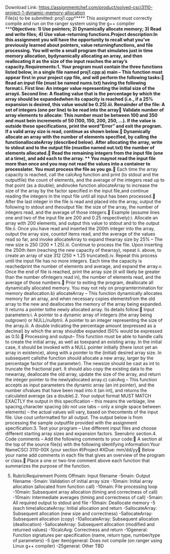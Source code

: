 Download Link: https://assignmentchef.com/product/solved-csci3110-project-1-dynamic-memory-allocation
<br>
File(s) to be submitted: proj1.cpp***** This assignment must correctly compile and run on the ranger system using the g++ compiler *****Objectives: 1) Use pointers; 2) Dynamically allocate memory; 3) Read and write files; 4) Use value-returning functions.Project description:In this assignment you will have the opportunity to recall what you’ve previously learned about pointers, value returningfunctions, and file processing. You will write a small program that simulates just in time memory allocation, bydynamically allocating an array, and then reallocating it as the size of the input reaches the array’s capacity.Requirements:1. Your program must contain the three functions listed below, in a single file named proj1.cpp:a) main – This function must appear first in your project cpp file, and will perform the following tasks: Read an input file (must be named nums.txt) having the following format:i. First line: An integer value representing the initial size of the arrayii. Second line: A floating value that is the percentage by which the array should be expandedwhen its capacity is reached (i.e., if a 25% expansion is desired, this value would be 0.25).iii. Remainder of the file: A set of integers (one per line) to be read into the array Validate number of array elements to allocate: This number must be between 100 and 350 and must bein increments of 50 (100, 150, 200, 250, …). If the value is outside these specifications, print the word“Error” and exit the program. If a valid array size is read, continue as shown below. Dynamically allocate an array with the number of elements specified, by calling the functionallocateArray (described below). After allocating the array, write to stdout and to the output file (mustbe named out.txt) the number of elements allocated. Read the remaining integers from the input file (one at a time), and add each to the array. ** You maynot read the input file more than once and you may not read the values into a container to processlater. You must process the file as you go.** Each time the array capacity is reached, call the calcAvg function and print (to stdout and the outputfile) the count of elements, and the average of the integers read up to that point (as a double); andinvoke function allocateArray to increase the size of the array by the factor specified in the input file,and continue reading the integers in the input file until all input has been processed. After the last integer in the file is read and placed into the array, output the following to stdout and theoutput file: the size of the array, the number of integers read, and the average of those integers. Example (assume lines one and two of the input file are 200 and 0.25 respectively):i. Allocate an array with 200 elements, and output this value to stdout and to the output file.ii. Once you have read and inserted the 200th integer into the array, output the array size, countof items read, and the average of the values read so far, and invoke allocateArray to expand thearray size by 25% – The new size is 250 (200 * 1.25).iii. Continue to process the file. Upon inserting the 250th item (reaching the new capacity of thearray), repeat ii. above, to create an array of size 312 (250 * 1.25 truncated).iv. Repeat this process until the input file has no more integers. Each time the capacity is reachedprint the number of elements and average, and expand the array.v. Once the end of file is reached, print the array size (it will likely be greater than the number ofintegers read in), the number of elements read, and the average of those numbers. Prior to exiting the program, deallocate all dynamically allocated memory. You may not rely on programtermination for memory deallocation.b) allocateArray – This function dynamically allocates memory for an array, and when necessary copies elementsfrom the old array to the new and deallocates the memory of the array being expanded. It returns a pointer tothe newly allocated array. Its details follow: Input parameters:i. A pointer to a dynamic array of integers (the array being outgrown) or NULL/nullptrii. A pointer to an integer representing the size of the array.iii. A double indicating the percentage amount (expressed as a decimal) by which the array shouldbe expanded (50% would be expressed as 0.5). Processing and output– This function must be able to handle calls to create the initial array, as well as toexpand an existing array. In the initial case, it should be invoked with a NULL pointer initially (there isnot yet an array in existence), along with a pointer to the (initial) desired array size. In subsequent callsthe function should allocate a new array, larger by the percentage factor of the parameter). The newsize should be cast as int to truncate the fractional part. It should also copy the existing data to the newarray, deallocate the old array, update the size of the array, and return the integer pointer to the newlyallocated array.c) calcAvg – This function accepts as input parameters the dynamic array (an int pointer), and the number ofvalues that have been read into it (an int), and returns the calculated average (as a double).2. Your output format MUST MATCH EXACTLY the output in this specification – this means the verbiage, line spacing,character spacing (do not use tabs – only a single space between elements) – the actual values will vary, based on thecontents of the input file. Use cout unformatted for all output. The output below is from processing the sample outputfile provided with the assignment specification:3. Test your program – Use different input files and choose different starting array sizes and expansion factors. Seerubric section.4. Code comments – Add the following comments to your code: A section at the top of the source file(s) with the following identifying information:Your NameCSCI 3110-00X (your section #)Project #XDue: mm/dd/yy Below your name add comments in each file that gives an overview of the program or class. Place a one or two-line comment above each function that summarizes the purpose of the function.

5. RubricRequirement Points Offmain: Input filename -5main: Output filename -5main: Validation of initial array size -10main: Initial array allocation (allocated from function call) -10main: File processing loop -10main: Subsequent array allocation (timing and correctness of call) -10main: Intermediate averages (timing and correctness of call) -5main: All required output to stdout and file -10main: Deallocate memory -5 (each time)allocateArray: Initial allocation and return -5allocateArray: Subsequent allocation (new size and correctness) -5allocateArray: Subsequent allocation (copy) -10allocateArray: Subsequent allocation (deallocation) -5allocateArray: Subsequent allocation (modified and returned values) -10calcAvg: Correctness and return -10general: Function signatures per specification (name, return type, number/type of parameters) -5 (per item)general: Does not compile (on ranger using Linux g++ compiler) -25general: Other TBD